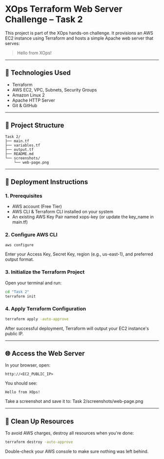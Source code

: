 # XOps Terraform Web Server Challenge – Task 2

This project is part of the XOps hands-on challenge. It provisions an AWS EC2 instance using Terraform and hosts a simple Apache web server that serves:

> Hello from XOps!

---

## 🔧 Technologies Used

* Terraform
* AWS EC2, VPC, Subnets, Security Groups
* Amazon Linux 2
* Apache HTTP Server
* Git & GitHub

---

## 📁 Project Structure

```
Task 2/
├── main.tf
├── variables.tf
├── output.tf
├── README.md
└── screenshots/
    └── web-page.png
```

---

## 🚀 Deployment Instructions

### 1. Prerequisites

* AWS account (Free Tier)
* AWS CLI & Terraform CLI installed on your system
* An existing AWS Key Pair named xops-key (or update the key\_name in main.tf)

### 2. Configure AWS CLI

```bash
aws configure
```

Enter your Access Key, Secret Key, region (e.g., us-east-1), and preferred output format.

### 3. Initialize the Terraform Project

Open your terminal and run:

```bash
cd "Task 2"
terraform init
```

### 4. Apply Terraform Configuration

```bash
terraform apply -auto-approve
```

After successful deployment, Terraform will output your EC2 instance's public IP.

---

## 🌐 Access the Web Server

In your browser, open:

```
http://<EC2_PUBLIC_IP>
```

You should see:

```
Hello from XOps!
```

Take a screenshot and save it to:
Task 2/screenshots/web-page.png

---

## 🧹 Clean Up Resources

To avoid AWS charges, destroy all resources when you're done:

```bash
terraform destroy -auto-approve
```

Double-check your AWS console to make sure nothing was left behind.